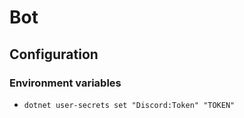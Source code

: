 ﻿# Bot

## Configuration

### Environment variables

-  `dotnet user-secrets set "Discord:Token" "TOKEN"`
